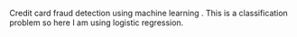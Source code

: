 Credit card fraud detection using machine learning .
This is a classification problem so here I am using logistic regression.
